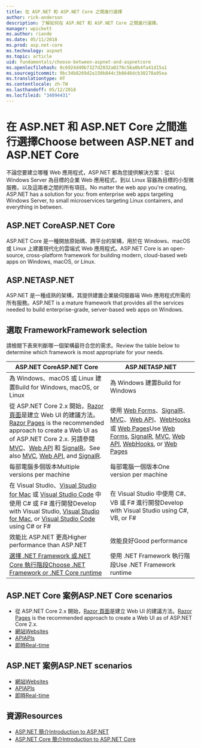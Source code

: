 ```yaml
---
title: 在 ASP.NET 和 ASP.NET Core 之間進行選擇
author: rick-anderson
description: 了解如何在 ASP.NET 和 ASP.NET Core 之間進行選擇。
manager: wpickett
ms.author: riande
ms.date: 05/11/2018
ms.prod: asp.net-core
ms.technology: aspnet
ms.topic: article
uid: fundamentals/choose-between-aspnet-and-aspnetcore
ms.openlocfilehash: 0c6924d40b7327d2032a0278c56a0b4fa41d15a1
ms.sourcegitcommit: 9bc34b8269d2a150b844c3b8646dcb30278a95ea
ms.translationtype: HT
ms.contentlocale: zh-TW
ms.lasthandoff: 05/12/2018
ms.locfileid: "34094431"
---
```

# <a name="choose-between-aspnet-and-aspnet-core"></a><span data-ttu-id="481d3-103">在 ASP.NET 和 ASP.NET Core 之間進行選擇</span><span class="sxs-lookup"><span data-stu-id="481d3-103">Choose between ASP.NET and ASP.NET Core</span></span>

<span data-ttu-id="481d3-104">不論您要建立哪種 Web 應用程式，ASP.NET 都為您提供解決方案：從以 Windows Server 為目標的企業 Web 應用程式，到以 Linux 容器為目標的小型微服務，以及這兩者之間的所有項目。</span><span class="sxs-lookup"><span data-stu-id="481d3-104">No matter the web app you're creating, ASP.NET has a solution for you: from enterprise web apps targeting Windows Server, to small microservices targeting Linux containers, and everything in between.</span></span>

## <a name="aspnet-core"></a><span data-ttu-id="481d3-105">ASP.NET Core</span><span class="sxs-lookup"><span data-stu-id="481d3-105">ASP.NET Core</span></span>

<span data-ttu-id="481d3-106">ASP.NET Core 是一種開放原始碼、跨平台的架構，用於在 Windows、macOS 或 Linux 上建置現代化的雲端式 Web 應用程式。</span><span class="sxs-lookup"><span data-stu-id="481d3-106">ASP.NET Core is an open-source, cross-platform framework for building modern, cloud-based web apps on Windows, macOS, or Linux.</span></span>

## <a name="aspnet"></a><span data-ttu-id="481d3-107">ASP.NET</span><span class="sxs-lookup"><span data-stu-id="481d3-107">ASP.NET</span></span>

<span data-ttu-id="481d3-108">ASP.NET 是一種成熟的架構，其提供建置企業級伺服器端 Web 應用程式所需的所有服務。</span><span class="sxs-lookup"><span data-stu-id="481d3-108">ASP.NET is a mature framework that provides all the services needed to build enterprise-grade, server-based web apps on Windows.</span></span>

## <a name="framework-selection"></a><span data-ttu-id="481d3-109">選取 Framework</span><span class="sxs-lookup"><span data-stu-id="481d3-109">Framework selection</span></span>

<span data-ttu-id="481d3-110">請檢閱下表來判斷哪一個架構最符合您的需求。</span><span class="sxs-lookup"><span data-stu-id="481d3-110">Review the table below to determine which framework is most appropriate for your needs.</span></span>

| <span data-ttu-id="481d3-111">ASP.NET Core</span><span class="sxs-lookup"><span data-stu-id="481d3-111">ASP.NET Core</span></span> | <span data-ttu-id="481d3-112">ASP.NET</span><span class="sxs-lookup"><span data-stu-id="481d3-112">ASP.NET</span></span> |
|---|---|
|<span data-ttu-id="481d3-113">為 Windows、macOS 或 Linux 建置</span><span class="sxs-lookup"><span data-stu-id="481d3-113">Build for Windows, macOS, or Linux</span></span>|<span data-ttu-id="481d3-114">為 Windows 建置</span><span class="sxs-lookup"><span data-stu-id="481d3-114">Build for Windows</span></span>|
|<span data-ttu-id="481d3-115">從 ASP.NET Core 2.x 開始，[Razor 頁面](xref:mvc/razor-pages/index)是建立 Web UI 的建議方法。</span><span class="sxs-lookup"><span data-stu-id="481d3-115">[Razor Pages](xref:mvc/razor-pages/index) is the recommended approach to create a Web UI as of ASP.NET Core 2.x.</span></span> <span data-ttu-id="481d3-116">另請參閱 [MVC](xref:mvc/overview)、[Web API](xref:tutorials/first-web-api) 和 [SignalR](xref:signalr/introduction)。</span><span class="sxs-lookup"><span data-stu-id="481d3-116">See also [MVC](xref:mvc/overview), [Web API](xref:tutorials/first-web-api), and [SignalR](xref:signalr/introduction).</span></span>|<span data-ttu-id="481d3-117">使用 [Web Forms](/aspnet/web-forms)、[SignalR](/aspnet/signalr)、[MVC](/aspnet/mvc)、[Web API](/aspnet/web-api/)、[WebHooks](/aspnet/webhooks/) 或 [Web Pages](/aspnet/web-pages)</span><span class="sxs-lookup"><span data-stu-id="481d3-117">Use [Web Forms](/aspnet/web-forms), [SignalR](/aspnet/signalr), [MVC](/aspnet/mvc), [Web API](/aspnet/web-api/), [WebHooks](/aspnet/webhooks/), or [Web Pages](/aspnet/web-pages)</span></span>|
|<span data-ttu-id="481d3-118">每部電腦多個版本</span><span class="sxs-lookup"><span data-stu-id="481d3-118">Multiple versions per machine</span></span>|<span data-ttu-id="481d3-119">每部電腦一個版本</span><span class="sxs-lookup"><span data-stu-id="481d3-119">One version per machine</span></span>|
|<span data-ttu-id="481d3-120">在 Visual Studio、[Visual Studio for Mac](https://www.visualstudio.com/vs/visual-studio-mac/) 或 [Visual Studio Code](https://code.visualstudio.com/) 中使用 C# 或 F# 進行開發</span><span class="sxs-lookup"><span data-stu-id="481d3-120">Develop with Visual Studio, [Visual Studio for Mac](https://www.visualstudio.com/vs/visual-studio-mac/), or [Visual Studio Code](https://code.visualstudio.com/) using C# or F#</span></span>|<span data-ttu-id="481d3-121">在 Visual Studio 中使用 C#、VB 或 F# 進行開發</span><span class="sxs-lookup"><span data-stu-id="481d3-121">Develop with Visual Studio using C#, VB, or F#</span></span>|
|<span data-ttu-id="481d3-122">效能比 ASP.NET 更高</span><span class="sxs-lookup"><span data-stu-id="481d3-122">Higher performance than ASP.NET</span></span>|<span data-ttu-id="481d3-123">效能良好</span><span class="sxs-lookup"><span data-stu-id="481d3-123">Good performance</span></span>|
|[<span data-ttu-id="481d3-124">選擇 .NET Framework 或.NET Core 執行階段</span><span class="sxs-lookup"><span data-stu-id="481d3-124">Choose .NET Framework or .NET Core runtime</span></span>](/dotnet/articles/standard/choosing-core-framework-server)|<span data-ttu-id="481d3-125">使用 .NET Framework 執行階段</span><span class="sxs-lookup"><span data-stu-id="481d3-125">Use .NET Framework runtime</span></span>|

## <a name="aspnet-core-scenarios"></a><span data-ttu-id="481d3-126">ASP.NET Core 案例</span><span class="sxs-lookup"><span data-stu-id="481d3-126">ASP.NET Core scenarios</span></span>

* <span data-ttu-id="481d3-127">從 ASP.NET Core 2.x 開始，[Razor 頁面](xref:mvc/razor-pages/index)是建立 Web UI 的建議方法。</span><span class="sxs-lookup"><span data-stu-id="481d3-127">[Razor Pages](xref:mvc/razor-pages/index) is the recommended approach to create a Web UI as of ASP.NET Core 2.x.</span></span>
* [<span data-ttu-id="481d3-128">網站</span><span class="sxs-lookup"><span data-stu-id="481d3-128">Websites</span></span>](xref:tutorials/first-mvc-app/index)
* [<span data-ttu-id="481d3-129">API</span><span class="sxs-lookup"><span data-stu-id="481d3-129">APIs</span></span>](xref:tutorials/first-web-api)
* [<span data-ttu-id="481d3-130">即時</span><span class="sxs-lookup"><span data-stu-id="481d3-130">Real-time</span></span>](xref:signalr/index)

## <a name="aspnet-scenarios"></a><span data-ttu-id="481d3-131">ASP.NET 案例</span><span class="sxs-lookup"><span data-stu-id="481d3-131">ASP.NET scenarios</span></span>

* [<span data-ttu-id="481d3-132">網站</span><span class="sxs-lookup"><span data-stu-id="481d3-132">Websites</span></span>](/aspnet/mvc)
* [<span data-ttu-id="481d3-133">API</span><span class="sxs-lookup"><span data-stu-id="481d3-133">APIs</span></span>](/aspnet/web-api)
* [<span data-ttu-id="481d3-134">即時</span><span class="sxs-lookup"><span data-stu-id="481d3-134">Real-time</span></span>](/aspnet/signalr)

## <a name="resources"></a><span data-ttu-id="481d3-135">資源</span><span class="sxs-lookup"><span data-stu-id="481d3-135">Resources</span></span>

* [<span data-ttu-id="481d3-136">ASP.NET 簡介</span><span class="sxs-lookup"><span data-stu-id="481d3-136">Introduction to ASP.NET</span></span>](/aspnet/overview)
* [<span data-ttu-id="481d3-137">ASP.NET Core 簡介</span><span class="sxs-lookup"><span data-stu-id="481d3-137">Introduction to ASP.NET Core</span></span>](xref:index)

